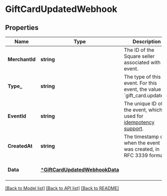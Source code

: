# GiftCardUpdatedWebhook

## Properties
Name | Type | Description | Notes
------------ | ------------- | ------------- | -------------
**MerchantId** | **string** | The ID of the Square seller associated with the event. | [optional] [default to null]
**Type_** | **string** | The type of this event. For this event, the value is &#x60;gift_card.updated&#x60;. | [optional] [default to null]
**EventId** | **string** | The unique ID of the event, which is used for  [idempotency support](https://developer.squareup.com/docs/webhooks/step4manage#webhooks-best-practices). | [optional] [default to null]
**CreatedAt** | **string** | The timestamp of when the event was created, in RFC 3339 format. | [optional] [default to null]
**Data** | [***GiftCardUpdatedWebhookData**](GiftCardUpdatedWebhookData.md) |  | [optional] [default to null]

[[Back to Model list]](../README.md#documentation-for-models) [[Back to API list]](../README.md#documentation-for-api-endpoints) [[Back to README]](../README.md)

